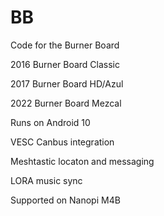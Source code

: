 # BB
Code for the Burner Board

2016 Burner Board Classic

2017 Burner Board HD/Azul

2022 Burner Board Mezcal

Runs on Android 10

VESC Canbus integration

Meshtastic locaton and messaging

LORA music sync

Supported on Nanopi M4B
